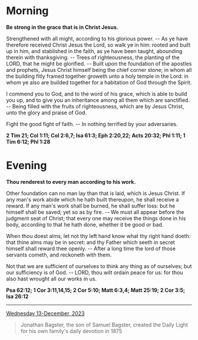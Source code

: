 # Morning

**Be strong in the grace that is in Christ Jesus.**
 
Strengthened with all might, according to his glorious power. -- As ye have therefore received Christ Jesus the Lord, so walk ye in him: rooted and built up in him, and stablished in the faith, as ye have been taught, abounding therein with thanksgiving. -- Trees of righteousness, the planting of the LORD, that he might be glorified. -- Built upon the foundation of the apostles and prophets, Jesus Christ himself being the chief corner stone; in whom all the building fitly framed together groweth unto a holy temple in the Lord: in whom ye also are builded together for a habitation of God through the Spirit.
 
I commend you to God, and to the word of his grace, which is able to build you up, and to give you an inheritance among all them which are sanctified. -- Being filled with the fruits of righteousness, which are by Jesus Christ, unto the glory and praise of God.
 
Fight the good fight of faith. -- In nothing terrified by your adversaries.  

**2 Tim 21; Col 1:11; Col 2:6,7; Isa 61:3; Eph 2:20,22; Acts 20:32; Phl 1:11; 1 Tim 6:12; Phl 1:28**

# Evening

**Thou renderest to every man according to his work.**
 
Other foundation can no man lay than that is laid, which is Jesus Christ. If any man's work abide which he hath built thereupon, he shall receive a reward. If any man's work shall be burned, he shall suffer loss: but he himself shall be saved; yet so as by fire. -- We must all appear before the judgment seat of Christ; that every one may receive the things done in his body, according to that he hath done, whether it be good or bad.
 
When thou doest alms, let not thy left hand know what thy right hand doeth: that thine alms may be in secret: and thy Father which seeth in secret himself shall reward thee openly. -- After a long time the lord of those servants cometh, and reckoneth with them.
 
Not that we are sufficient of ourselves to think any thing as of ourselves; but our sufficiency is of God. -- LORD, thou wilt ordain peace for us: for thou also hast wrought all our works in us.  

**Psa 62:12; 1 Cor 3:11,14,15; 2 Cor 5:10; Matt 6:3,4; Matt 25:19; 2 Cor 3:5; Isa 26:12**

---

[Wednesday 13-December, 2023](https://t.me/s/daily_light)

> Jonathan Bagster, the son of Samuel Bagster, created the Daily Light for his own family's daily devotion in 1875

